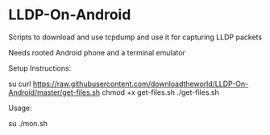 # LLDP-On-Android
Scripts to download and use tcpdump and use it for capturing LLDP packets

Needs rooted Android phone and a terminal emulator

Setup Instructions:

su
curl https://raw.githubusercontent.com/downloadtheworld/LLDP-On-Android/master/get-files.sh
chmod +x get-files.sh
./get-files.sh

Usage:

su
./mon.sh
